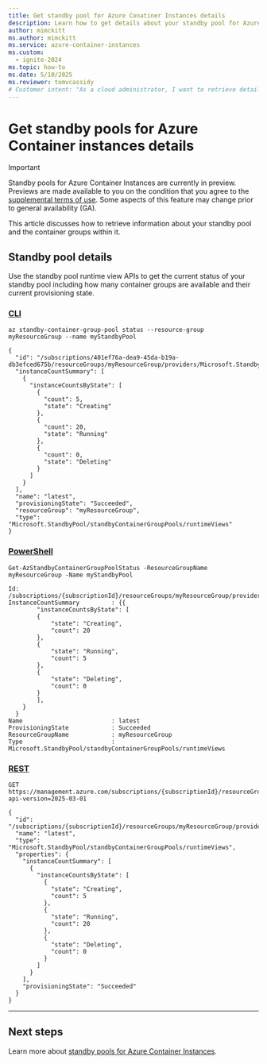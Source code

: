 ```yaml
---
title: Get standby pool for Azure Conatiner Instances details 
description: Learn how to get details about your standby pool for Azure Container Instances.
author: mimckitt
ms.author: mimckitt
ms.service: azure-container-instances
ms.custom:
  - ignite-2024
ms.topic: how-to
ms.date: 5/10/2025
ms.reviewer: tomvcassidy
# Customer intent: "As a cloud administrator, I want to retrieve details about the standby pool for my container instances, so that I can monitor the status and provisioning state of my container groups effectively."
---
```


# Get standby pools for Azure Container instances details

> [!IMPORTANT]
> Standby pools for Azure Container Instances are currently in preview. Previews are made available to you on the condition that you agree to the [supplemental terms of use](https://azure.microsoft.com/support/legal/preview-supplemental-terms/). Some aspects of this feature may change prior to general availability (GA). 

This article discusses how to retrieve information about your standby pool and the container groups within it. 

## Standby pool details
Use the standby pool runtime view APIs to get the current status of your standby pool including how many container groups are available and their current provisioning state.


### [CLI](#tab/cli)

```azurecli
az standby-container-group-pool status --resource-group myResourceGroup --name myStandbyPool

{
  "id": "/subscriptions/401ef76a-dea9-45da-b19a-db3efced675b/resourceGroups/myResourceGroup/providers/Microsoft.StandbyPool/standbyContainerGroupPools/myStandbyPool/runtimeViews/latest",
  "instanceCountSummary": [
    {
      "instanceCountsByState": [
        {
          "count": 5,
          "state": "Creating"
        },
        {
          "count": 20,
          "state": "Running"
        },
        {
          "count": 0,
          "state": "Deleting"
        }
      ]
    }
  ],
  "name": "latest",
  "provisioningState": "Succeeded",
  "resourceGroup": "myResourceGroup",
  "type": "Microsoft.StandbyPool/standbyContainerGroupPools/runtimeViews"
}

```


### [PowerShell](#tab/powershell)

```azurepowershell
Get-AzStandbyContainerGroupPoolStatus -ResourceGroupName myResourceGroup -Name myStandbyPool

Id: /subscriptions/{subscriptionId}/resourceGroups/myResourceGroup/providers/Microsoft.StandbyPool/standbyContainerGroupPools/myStandbyPool/runtimeViews/latest
InstanceCountSummary         : {{
        "instanceCountsByState": [
        {
            "state": "Creating",
            "count": 20
        },
        {
            "state": "Running",
            "count": 5
        },
        {
            "state": "Deleting",
            "count": 0
        }
        ],
    }
  }
Name                         : latest
ProvisioningState            : Succeeded
ResourceGroupName            : myResourceGroup
Type                         : Microsoft.StandbyPool/standbyContainerGroupPools/runtimeViews

```


### [REST](#tab/rest)

```HTTP
GET https://management.azure.com/subscriptions/{subscriptionId}/resourceGroups/myResourceGroup/providers/Microsoft.StandbyPool/standbyContainerGroupPools/myStandbyPool/runtimeViews/latest?api-version=2025-03-01

{
  "id": "/subscriptions/{subscriptionId}/resourceGroups/myResourceGroup/providers/Microsoft.StandbyPool/standbyContainerGroupPools/myStandbyPool/runtimeViews/latest",
  "name": "latest",
  "type": "Microsoft.StandbyPool/standbyContainerGroupPools/runtimeViews",
  "properties": {
    "instanceCountSummary": [
      {
        "instanceCountsByState": [
          {
            "state": "Creating",
            "count": 5
          },
          {
            "state": "Running",
            "count": 20
          },
          {
            "state": "Deleting",
            "count": 0
          }
        ]
      }
    ],
    "provisioningState": "Succeeded"
  }
}
```

---

## Next steps
Learn more about [standby pools for Azure Container Instances](container-instances-standby-pool-overview.md).
